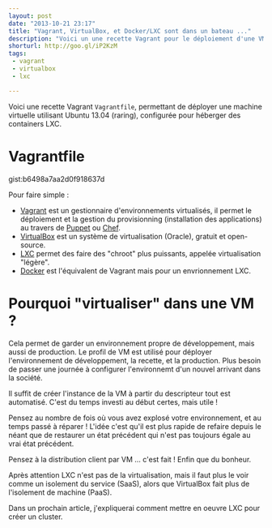 ```yaml
---
layout: post
date: "2013-10-21 23:17"
title: "Vagrant, VirtualBox, et Docker/LXC sont dans un bateau ..."
description: "Voici un une recette Vagrant pour le déploiement d'une VM configurée avec Docker / LXC"
shorturl: http://goo.gl/iP2KzM
tags:
 - vagrant
 - virtualbox
 - lxc

---
```


Voici une recette Vagrant `Vagrantfile`, permettant de déployer une machine virtuelle utilisant Ubuntu 13.04 (raring), configurée pour héberger des containers LXC.

# Vagrantfile

gist:b6498a7aa2d0f918637d

Pour faire simple :

  * [Vagrant](http://www.vagrantup.com/) est un gestionnaire d'environnements virtualisés, il permet le déploiement et la gestion du provisionning (installation des applications) au travers de [Puppet](http://puppetlabs.com/) ou [Chef](http://www.opscode.com/chef/).
  * [VirtualBox](https://www.virtualbox.org/) est un système de virtualisation (Oracle), gratuit et open-source.
  * [LXC](http://linuxcontainers.org/) permet des faire des "chroot" plus puissants, appelée virtualisation "légère".
  * [Docker](https://www.docker.io/) est l'équivalent de Vagrant mais pour un envrionnement LXC.

# Pourquoi "virtualiser" dans une VM ?

Cela permet de garder un environnement propre de développement, mais aussi de production. Le profil de VM est utilisé pour déployer l'environnement de développement, la recette, et la production. Plus besoin de passer une journée à configurer l'environnemt d'un nouvel arrivant dans la société. 

Il suffit de créer l'instance de la VM à partir du descripteur tout est automatisé. C'est du temps investi au début certes, mais utile ! 

Pensez au nombre de fois où vous avez explosé votre environnement, et au temps passé à réparer ! L'idée c'est qu'il est plus rapide de refaire depuis le néant que de restaurer un état précédent qui n'est pas toujours égale au vrai état précédent.

Pensez à la distribution client par VM ... c'est fait ! Enfin que du bonheur.

Après attention LXC n'est pas de la virtualisation, mais il faut plus le voir comme un isolement du service (SaaS), alors que VirtualBox fait plus de l'isolement de machine (PaaS).

Dans un prochain article, j'expliquerai comment mettre en oeuvre LXC pour créer un cluster.